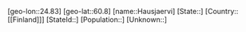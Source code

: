 ﻿---
location: [60.8,24.83]
mapzoom: [7,12] 
mapmarker: city 
type: City
tags:
- geo/City


SpocWebEntityId: 30814
isDeleted: false
confidential: public

---
[geo-lon::24.83]
[geo-lat::60.8]
[name::Hausjaervi]
[State::]
[Country::[[Finland]]]
[StateId::]
[Population::]
[Unknown::]

